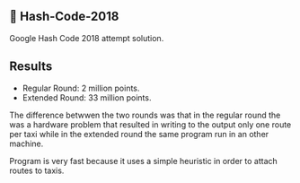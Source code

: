 ## :rocket: Hash-Code-2018

Google Hash Code 2018 attempt solution.  

## Results

- Regular Round: 2 million points.  
- Extended Round: 33 million points.  

The difference betwwen the two rounds was that in the regular round the was a hardware problem that resulted in writing to the output only one route per taxi while in the extended round the same program run in an other machine.  

Program is very fast because it uses a simple heuristic in order to attach routes to taxis.
